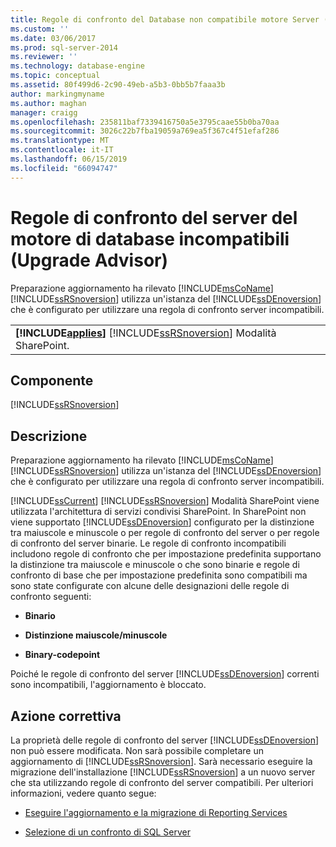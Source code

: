 ```yaml
---
title: Regole di confronto del Database non compatibile motore Server (Upgrade Advisor) | Microsoft Docs
ms.custom: ''
ms.date: 03/06/2017
ms.prod: sql-server-2014
ms.reviewer: ''
ms.technology: database-engine
ms.topic: conceptual
ms.assetid: 80f499d6-2c90-49eb-a5b3-0bb5b7faaa3b
author: markingmyname
ms.author: maghan
manager: craigg
ms.openlocfilehash: 235811baf7339416750a5e3795caae55b0ba70aa
ms.sourcegitcommit: 3026c22b7fba19059a769ea5f367c4f51efaf286
ms.translationtype: MT
ms.contentlocale: it-IT
ms.lasthandoff: 06/15/2019
ms.locfileid: "66094747"
---
```

# <a name="incompatible-database-engine-server-collation-upgrade-advisor"></a>Regole di confronto del server del motore di database incompatibili (Upgrade Advisor)
  Preparazione aggiornamento ha rilevato [!INCLUDE[msCoName](../../includes/msconame-md.md)] [!INCLUDE[ssRSnoversion](../../includes/ssrsnoversion-md.md)] utilizza un'istanza del [!INCLUDE[ssDEnoversion](../../includes/ssdenoversion-md.md)] che è configurato per utilizzare una regola di confronto server incompatibili.  
  
||  
|-|  
|**[!INCLUDE[applies](../../includes/applies-md.md)]**  [!INCLUDE[ssRSnoversion](../../includes/ssrsnoversion-md.md)] Modalità SharePoint.|  
  
## <a name="component"></a>Componente  
 [!INCLUDE[ssRSnoversion](../../includes/ssrsnoversion-md.md)]  
  
## <a name="description"></a>Descrizione  
 Preparazione aggiornamento ha rilevato [!INCLUDE[msCoName](../../includes/msconame-md.md)] [!INCLUDE[ssRSnoversion](../../includes/ssrsnoversion-md.md)] utilizza un'istanza del [!INCLUDE[ssDEnoversion](../../includes/ssdenoversion-md.md)] che è configurato per utilizzare una regola di confronto server incompatibili.  
  
 [!INCLUDE[ssCurrent](../../includes/sscurrent-md.md)] [!INCLUDE[ssRSnoversion](../../includes/ssrsnoversion-md.md)] Modalità SharePoint viene utilizzata l'architettura di servizi condivisi SharePoint. In SharePoint non viene supportato [!INCLUDE[ssDEnoversion](../../includes/ssdenoversion-md.md)] configurato per la distinzione tra maiuscole e minuscole o per regole di confronto del server o per regole di confronto del server binarie. Le regole di confronto incompatibili includono regole di confronto che per impostazione predefinita supportano la distinzione tra maiuscole e minuscole o che sono binarie e regole di confronto di base che per impostazione predefinita sono compatibili ma sono state configurate con alcune delle designazioni delle regole di confronto seguenti:  
  
-   **Binario**  
  
-   **Distinzione maiuscole/minuscole**  
  
-   **Binary-codepoint**  
  
 Poiché le regole di confronto del server [!INCLUDE[ssDEnoversion](../../includes/ssdenoversion-md.md)] correnti sono incompatibili, l'aggiornamento è bloccato.  
  
## <a name="corrective-action"></a>Azione correttiva  
 La proprietà delle regole di confronto del server [!INCLUDE[ssDEnoversion](../../includes/ssdenoversion-md.md)] non può essere modificata. Non sarà possibile completare un aggiornamento di [!INCLUDE[ssRSnoversion](../../includes/ssrsnoversion-md.md)]. Sarà necessario eseguire la migrazione dell'installazione [!INCLUDE[ssRSnoversion](../../includes/ssrsnoversion-md.md)] a un nuovo server che sta utilizzando regole di confronto del server compatibili. Per ulteriori informazioni, vedere quanto segue:  
  
-   [Eseguire l'aggiornamento e la migrazione di Reporting Services](https://go.microsoft.com/fwlink/?LinkId=233227)  
  
-   [Selezione di un confronto di SQL Server](https://go.microsoft.com/fwlink/?LinkId=233226)  
  
  
